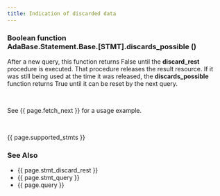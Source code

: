 ```yaml
---
title: Indication of discarded data
---
```


<div class="leftside">
<h3>Boolean function<br/>
AdaBase.Statement.Base.[STMT].discards_possible ()</h3>
<p>
After a new query, this function returns False until the <b>discard_rest</b>
procedure is executed.  That procedure releases the result resource.  If it
was still being used at the time it was released, the <b>discards_possible</b>
function returns True until it can be reset by the next query.
</p>
<br/>
<p class="caption">See {{ page.fetch_next }} for a usage example.</p>
<br/>
<p>{{ page.supported_stmts }}</p>
</div>
<div class="sidenav">
  <h3>See Also</h3>
  <ul>
    <li>{{ page.stmt_discard_rest }}</li>
    <li>{{ page.stmt_query }}</li>
    <li>{{ page.query }}</li>
  </ul>
</div>
